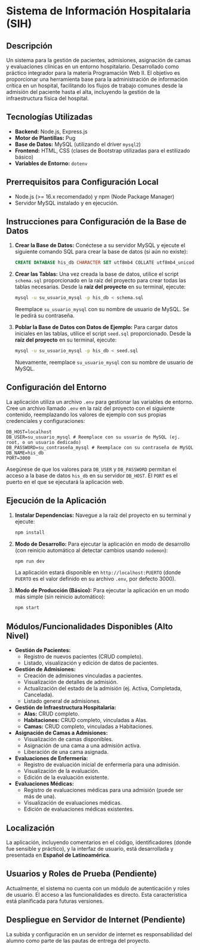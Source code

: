 # Sistema de Información Hospitalaria (SIH)

## Descripción

Un sistema para la gestión de pacientes, admisiones, asignación de camas y evaluaciones clínicas en un entorno hospitalario. Desarrollado como práctico integrador para la materia Programación Web II. El objetivo es proporcionar una herramienta base para la administración de información crítica en un hospital, facilitando los flujos de trabajo comunes desde la admisión del paciente hasta el alta, incluyendo la gestión de la infraestructura física del hospital.

## Tecnologías Utilizadas

*   **Backend:** Node.js, Express.js
*   **Motor de Plantillas:** Pug
*   **Base de Datos:** MySQL (utilizando el driver `mysql2`)
*   **Frontend:** HTML, CSS (clases de Bootstrap utilizadas para el estilizado básico)
*   **Variables de Entorno:** `dotenv`

## Prerrequisitos para Configuración Local

*   Node.js (>= 16.x recomendado) y npm (Node Package Manager)
*   Servidor MySQL instalado y en ejecución.

## Instrucciones para Configuración de la Base de Datos

1.  **Crear la Base de Datos:**
    Conéctese a su servidor MySQL y ejecute el siguiente comando SQL para crear la base de datos (si aún no existe):
    ```sql
    CREATE DATABASE his_db CHARACTER SET utf8mb4 COLLATE utf8mb4_unicode_ci;
    ```

2.  **Crear las Tablas:**
    Una vez creada la base de datos, utilice el script `schema.sql` proporcionado en la raíz del proyecto para crear todas las tablas necesarias. Desde la **raíz del proyecto** en su terminal, ejecute:
    ```bash
    mysql -u su_usuario_mysql -p his_db < schema.sql
    ```
    Reemplace `su_usuario_mysql` con su nombre de usuario de MySQL. Se le pedirá su contraseña.

3.  **Poblar la Base de Datos con Datos de Ejemplo:**
    Para cargar datos iniciales en las tablas, utilice el script `seed.sql` proporcionado. Desde la **raíz del proyecto** en su terminal, ejecute:
    ```bash
    mysql -u su_usuario_mysql -p his_db < seed.sql
    ```
    Nuevamente, reemplace `su_usuario_mysql` con su nombre de usuario de MySQL.

## Configuración del Entorno

La aplicación utiliza un archivo `.env` para gestionar las variables de entorno. Cree un archivo llamado `.env` en la raíz del proyecto con el siguiente contenido, reemplazando los valores de ejemplo con sus propias credenciales y configuraciones:

```env
DB_HOST=localhost
DB_USER=su_usuario_mysql # Reemplace con su usuario de MySQL (ej. root, o un usuario dedicado)
DB_PASSWORD=su_contraseña_mysql # Reemplace con su contraseña de MySQL
DB_NAME=his_db
PORT=3000
```

Asegúrese de que los valores para `DB_USER` y `DB_PASSWORD` permitan el acceso a la base de datos `his_db` en su servidor `DB_HOST`. El `PORT` es el puerto en el que se ejecutará la aplicación web.

## Ejecución de la Aplicación

1.  **Instalar Dependencias:**
    Navegue a la raíz del proyecto en su terminal y ejecute:
    ```bash
    npm install
    ```

2.  **Modo de Desarrollo:**
    Para ejecutar la aplicación en modo de desarrollo (con reinicio automático al detectar cambios usando `nodemon`):
    ```bash
    npm run dev
    ```
    La aplicación estará disponible en `http://localhost:PUERTO` (donde `PUERTO` es el valor definido en su archivo `.env`, por defecto 3000).

3.  **Modo de Producción (Básico):**
    Para ejecutar la aplicación en un modo más simple (sin reinicio automático):
    ```bash
    npm start
    ```

## Módulos/Funcionalidades Disponibles (Alto Nivel)

*   **Gestión de Pacientes:**
    *   Registro de nuevos pacientes (CRUD completo).
    *   Listado, visualización y edición de datos de pacientes.
*   **Gestión de Admisiones:**
    *   Creación de admisiones vinculadas a pacientes.
    *   Visualización de detalles de admisión.
    *   Actualización del estado de la admisión (ej. Activa, Completada, Cancelada).
    *   Listado general de admisiones.
*   **Gestión de Infraestructura Hospitalaria:**
    *   **Alas:** CRUD completo.
    *   **Habitaciones:** CRUD completo, vinculadas a Alas.
    *   **Camas:** CRUD completo, vinculadas a Habitaciones.
*   **Asignación de Camas a Admisiones:**
    *   Visualización de camas disponibles.
    *   Asignación de una cama a una admisión activa.
    *   Liberación de una cama asignada.
*   **Evaluaciones de Enfermería:**
    *   Registro de evaluación inicial de enfermería para una admisión.
    *   Visualización de la evaluación.
    *   Edición de la evaluación existente.
*   **Evaluaciones Médicas:**
    *   Registro de evaluaciones médicas para una admisión (puede ser más de una).
    *   Visualización de evaluaciones médicas.
    *   Edición de evaluaciones médicas existentes.

## Localización

La aplicación, incluyendo comentarios en el código, identificadores (donde fue sensible y práctico), y la interfaz de usuario, está desarrollada y presentada en **Español de Latinoamérica**.

## Usuarios y Roles de Prueba (Pendiente)

Actualmente, el sistema no cuenta con un módulo de autenticación y roles de usuario. El acceso a las funcionalidades es directo. Esta característica está planificada para futuras versiones.

## Despliegue en Servidor de Internet (Pendiente)

La subida y configuración en un servidor de internet es responsabilidad del alumno como parte de las pautas de entrega del proyecto.
```
